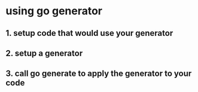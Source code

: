 # using go generator
## 1. setup code that would use your generator
## 2. setup a generator 
## 3. call go generate to apply the generator to your code